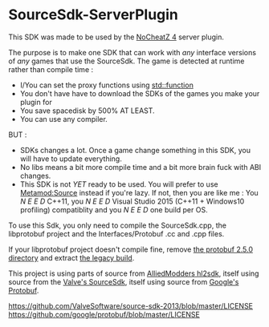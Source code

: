 # SourceSdk-ServerPlugin

This SDK was made to be used by the [NoCheatZ 4](https://github.com/L-EARN/NoCheatZ-4) server plugin.

The purpose is to make one SDK that can work with *any* interface versions of *any* games that use the SourceSdk.
The game is detected at runtime rather than compile time :
* I/You can set the proxy functions using [std::function](http://en.cppreference.com/w/cpp/utility/functional/function)
* You don't have have to download the SDKs of the games you make your plugin for
* You save spacedisk by 500% AT LEAST.
* You can use any compiler.

BUT :
* SDKs changes a lot. Once a game change something in this SDK, you will have to update everything.
* No libs means a bit more compile time and a bit more brain fuck with ABI changes.
* This SDK is not *YET* ready to be used. You will prefer to use [Metamod:Source](https://www.metamodsource.net/) instead if you're lazy. If not, then you are like me : You *N E E D* C++11, you *N E E D* Visual Studio 2015 (C++11 + Windows10 profiling) compatiblity and you *N E E D* one build per OS.

To use this Sdk, you only need to compile the SourceSdk.cpp, the libprotobuf project and the Interfaces/Protobuf .cc and .cpp files.

If your libprotobuf project doesn't compile fine, remove [the protobuf 2.5.0 directory](https://github.com/L-EARN/SourceSdk-ServerPlugin/tree/master/Interfaces/Protobuf) and extract [the legacy build](https://github.com/google/protobuf/releases/tag/v2.5.0).

This project is using parts of source from [AlliedModders hl2sdk](https://github.com/alliedmodders/hl2sdk), itself using source from the [Valve's SourceSdk](https://github.com/ValveSoftware/source-sdk-2013), itself using source from [Google's Protobuf](https://github.com/google/protobuf/releases/tag/v2.5.0).

https://github.com/ValveSoftware/source-sdk-2013/blob/master/LICENSE
https://github.com/google/protobuf/blob/master/LICENSE
